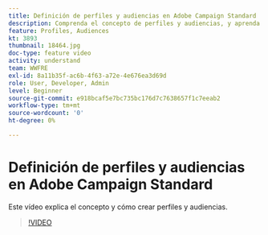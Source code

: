 ```yaml
---
title: Definición de perfiles y audiencias en Adobe Campaign Standard
description: Comprenda el concepto de perfiles y audiencias, y aprenda a crear perfiles y audiencias.
feature: Profiles, Audiences
kt: 3893
thumbnail: 18464.jpg
doc-type: feature video
activity: understand
team: WWFRE
exl-id: 8a11b35f-ac6b-4f63-a72e-4e676ea3d69d
role: User, Developer, Admin
level: Beginner
source-git-commit: e918bcaf5e7bc735bc176d7c7638657f1c7eeab2
workflow-type: tm+mt
source-wordcount: '0'
ht-degree: 0%

---
```


# Definición de perfiles y audiencias en Adobe Campaign Standard

Este vídeo explica el concepto y cómo crear perfiles y audiencias.

>[!VIDEO](https://video.tv.adobe.com/v/18464?quality=12)
